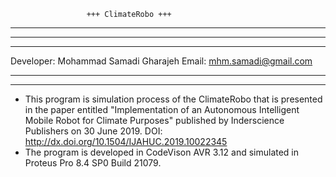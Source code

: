 		             +++ ClimateRobo +++
*********************************************************************************************
*********************************************************************************************
*********************************************************************************************

Developer: Mohammad Samadi Gharajeh
Email:     mhm.samadi@gmail.com

*********************************************************************************************
*********************************************************************************************

- This program is simulation process of the ClimateRobo that is presented in the paper entitled "Implementation of an Autonomous Intelligent Mobile Robot for Climate Purposes" published by Inderscience Publishers on 30 June 2019. DOI: http://dx.doi.org/10.1504/IJAHUC.2019.10022345
- The program is developed in CodeVison AVR 3.12 and simulated in Proteus Pro 8.4 SP0 Build 21079.
